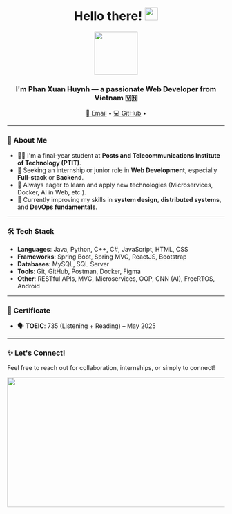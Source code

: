 <h1 align="center">
  Hello there!
  <img src="https://media.giphy.com/media/hvRJCLFzcasrR4ia7z/giphy.gif" width="30px"/>
</h1>

<div align="center">
  <img src="https://media.giphy.com/media/M9gbBd9nbDrOTu1Mqx/giphy.gif" width="100"/>
</div>

<h3 align="center">I'm Phan Xuan Huynh — a passionate Web Developer from Vietnam 🇻🇳</h3>

<p align="center">
  <a href="mailto:xuanhuynhmc@gmail.com">📧 Email</a> •
  <a href="https://github.com/huynhpx736">💻 GitHub</a> •
</p>

---

### 🚀 About Me

- 👨‍💻 I'm a final-year student at **Posts and Telecommunications Institute of Technology (PTIT)**.
- 💼 Seeking an internship or junior role in **Web Development**, especially **Full-stack** or **Backend**.
- 🧠 Always eager to learn and apply new technologies (Microservices, Docker, AI in Web, etc.).
- 🌱 Currently improving my skills in **system design**, **distributed systems**, and **DevOps fundamentals**.

---

### 🛠️ Tech Stack

- **Languages**: Java, Python, C++, C#, JavaScript, HTML, CSS  
- **Frameworks**: Spring Boot, Spring MVC, ReactJS, Bootstrap  
- **Databases**: MySQL, SQL Server  
- **Tools**: Git, GitHub, Postman, Docker, Figma  
- **Other**: RESTful APIs, MVC, Microservices, OOP, CNN (AI), FreeRTOS, Android  

---


### 🏅 Certificate

- 🗣 **TOEIC**: 735 (Listening + Reading) – May 2025

---



### ✨ Let's Connect!

Feel free to reach out for collaboration, internships, or simply to connect!

<p align="center">
  <img src="https://media.giphy.com/media/dWesBcTLavkZuG35MI/giphy.gif" width="600" height="300"/>
</p>
